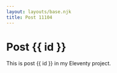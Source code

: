 ```yaml
---
layout: layouts/base.njk
title: Post 11104
---
```


# Post {{ id }}

This is post {{ id }} in my Eleventy project.
